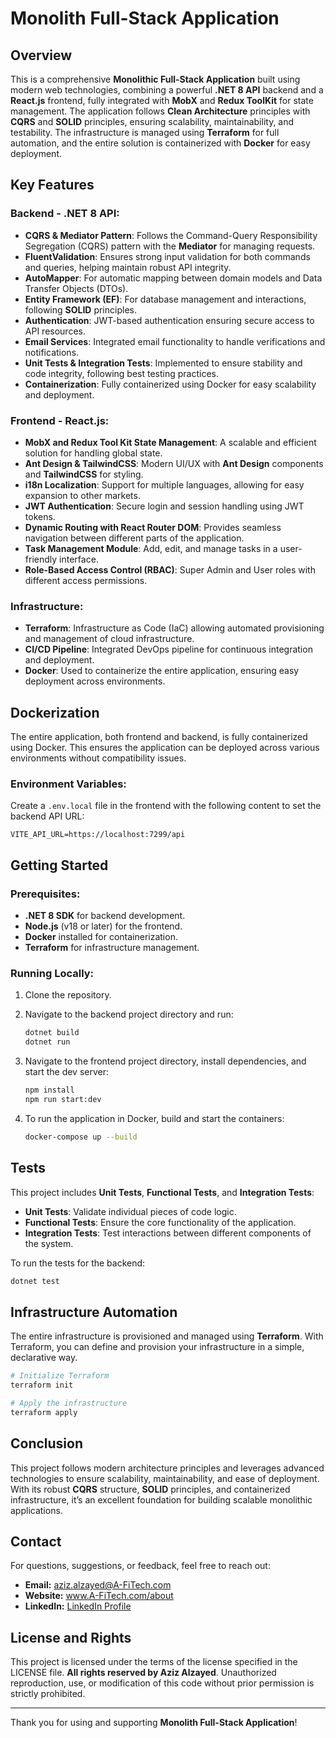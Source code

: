 
# Monolith Full-Stack Application

## Overview

This is a comprehensive **Monolithic Full-Stack Application** built using modern web technologies, combining a powerful **.NET 8 API** backend and a **React.js** frontend, fully integrated with **MobX** and **Redux ToolKit** for state management. The application follows **Clean Architecture** principles with **CQRS** and **SOLID** principles, ensuring scalability, maintainability, and testability. The infrastructure is managed using **Terraform** for full automation, and the entire solution is containerized with **Docker** for easy deployment.

## Key Features

### Backend - .NET 8 API:
- **CQRS & Mediator Pattern**: Follows the Command-Query Responsibility Segregation (CQRS) pattern with the **Mediator** for managing requests.
- **FluentValidation**: Ensures strong input validation for both commands and queries, helping maintain robust API integrity.
- **AutoMapper**: For automatic mapping between domain models and Data Transfer Objects (DTOs).
- **Entity Framework (EF)**: For database management and interactions, following **SOLID** principles.
- **Authentication**: JWT-based authentication ensuring secure access to API resources.
- **Email Services**: Integrated email functionality to handle verifications and notifications.
- **Unit Tests & Integration Tests**: Implemented to ensure stability and code integrity, following best testing practices.
- **Containerization**: Fully containerized using Docker for easy scalability and deployment.

### Frontend - React.js:
- **MobX and Redux Tool Kit State Management**: A scalable and efficient solution for handling global state.
- **Ant Design & TailwindCSS**: Modern UI/UX with **Ant Design** components and **TailwindCSS** for styling.
- **i18n Localization**: Support for multiple languages, allowing for easy expansion to other markets.
- **JWT Authentication**: Secure login and session handling using JWT tokens.
- **Dynamic Routing with React Router DOM**: Provides seamless navigation between different parts of the application.
- **Task Management Module**: Add, edit, and manage tasks in a user-friendly interface.
- **Role-Based Access Control (RBAC)**: Super Admin and User roles with different access permissions.

### Infrastructure:
- **Terraform**: Infrastructure as Code (IaC) allowing automated provisioning and management of cloud infrastructure.
- **CI/CD Pipeline**: Integrated DevOps pipeline for continuous integration and deployment.
- **Docker**: Used to containerize the entire application, ensuring easy deployment across environments.

## Dockerization

The entire application, both frontend and backend, is fully containerized using Docker. This ensures the application can be deployed across various environments without compatibility issues.

### Environment Variables:
Create a `.env.local` file in the frontend with the following content to set the backend API URL:
```env
VITE_API_URL=https://localhost:7299/api
```

## Getting Started

### Prerequisites:
- **.NET 8 SDK** for backend development.
- **Node.js** (v18 or later) for the frontend.
- **Docker** installed for containerization.
- **Terraform** for infrastructure management.

### Running Locally:
1. Clone the repository.
2. Navigate to the backend project directory and run:
   ```bash
   dotnet build
   dotnet run
   ```
3. Navigate to the frontend project directory, install dependencies, and start the dev server:
   ```bash
   npm install
   npm run start:dev
   ```

4. To run the application in Docker, build and start the containers:
   ```bash
   docker-compose up --build
   ```

## Tests

This project includes **Unit Tests**, **Functional Tests**, and **Integration Tests**:
- **Unit Tests**: Validate individual pieces of code logic.
- **Functional Tests**: Ensure the core functionality of the application.
- **Integration Tests**: Test interactions between different components of the system.

To run the tests for the backend:
```bash
dotnet test
```

## Infrastructure Automation

The entire infrastructure is provisioned and managed using **Terraform**. With Terraform, you can define and provision your infrastructure in a simple, declarative way.

```bash
# Initialize Terraform
terraform init

# Apply the infrastructure
terraform apply
```

## Conclusion

This project follows modern architecture principles and leverages advanced technologies to ensure scalability, maintainability, and ease of deployment. With its robust **CQRS** structure, **SOLID** principles, and containerized infrastructure, it’s an excellent foundation for building scalable monolithic applications.

## Contact
For questions, suggestions, or feedback, feel free to reach out:
- **Email:** aziz.alzayed@A-FiTech.com
- **Website:** www.A-FiTech.com/about
- **LinkedIn:** [LinkedIn Profile](https://www.linkedin.com/in/abdul-aziz-alzayed/)

## License and Rights
This project is licensed under the terms of the license specified in the LICENSE file. **All rights reserved by Aziz Alzayed**. Unauthorized reproduction, use, or modification of this code without prior permission is strictly prohibited.

---
Thank you for using and supporting **Monolith Full-Stack Application**!
